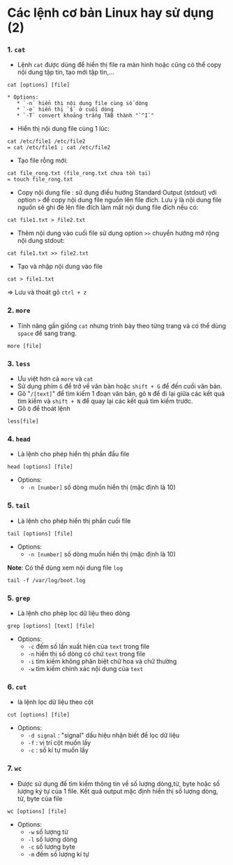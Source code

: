 # Các lệnh cơ bản Linux hay sử dụng (2)

### 1. `cat`
 * Lệnh `cat` được dùng để hiển thị file ra màn hình hoặc cũng có thể copy nội dung tập tin, tạo mới tập tin,...
 ```
 cat [options] [file]
 ```
    * Options:
	   * `-n` hiển thị nội dung file cùng số dòng
	   * `-e` hiển thị `$` ở cuối dòng
	   * `-T` convert khoảng trắng TAB thành "`^I`"
 * Hiển thị nội dung file cùng 1 lúc:
```
cat /etc/file1 /etc/file2
= cat /etc/file1 ; cat /etc/file2
```
 * Tạo file rỗng mới:
``` 
cat file_rong.txt (file_rong.txt chưa tồn tại)
= touch file_rong.txt
```
* Copy nội dung file : sử dụng điều hướng Standard Output (stdout) với option `>` để copy nội dung file nguồn lên file đích. Lưu ý là nội dung file nguồn sẽ ghi đè lên file đích làm mất nội dung file đích nếu có:
```
cat file1.txt > file2.txt
```
* Thêm nội dung vào cuối file sử dụng option `>>` chuyển hướng mở rộng nội dung stdout:
```
cat file1.txt >> file2.txt
```
* Tạo và nhập nội dung vào file
```
cat > file1.txt
```
=> Lưu và thoát gõ `ctrl + z`

### 2. `more`
*  Tính năng gần giống `cat` nhưng trình bày theo từng trang và có thể dùng `space` để sang trang.
```
more [file]
```

### 3. `less`
* Ưu việt hơn cả `more` và `cat`
* Sử dụng phím `G` để trở về văn bản hoặc `shift + G` để đến cuối văn bản.
* Gõ "`/[text]`" để tìm kiếm 1 đoạn văn bản, gõ `N` để đi lại giữa các kết quả tìm kiếm và `shift + N` để quay lại các kết quả tìm kiếm trước.
* Gõ `Q` để thoát lệnh
```
less[file]
```
### 4. `head`
* Là lệnh cho phép hiển thị phần đầu file
```
head [options] [file]
```
   * Options:
      * `-n [number]` số dòng muốn hiển thị (mặc định là 10)
	  
### 5. `tail`
* Là lệnh cho phép hiển thị phần cuối file
```
tail [options] [file]
```
   * Options:
     * `-n [number]` số dòng muốn hiển thị (mặc định là 10)
	 
**Note**: Có thể dùng xem nội dung file `log`
```
tail -f /var/log/boot.log
```
### 5. `grep`
* Là lệnh cho phép lọc dữ liệu theo dòng
```
grep [options] [text] [file]
```
  * Options:
    * `-c` đếm số lần xuất hiện của `text` trong file
	* `-n` hiển thị số dòng có chứ `text` trong file
	* `-i` tìm kiếm không phân biệt chữ hoa và chữ thường
	* `-w` tìm kiếm chính xác nội dung của `text`
### 6. `cut`
* là lệnh lọc dữ liệu theo cột
```
cut [options] [file]
```
  * Options:
    * `-d signal` : "signal" dấu hiệu nhận biết để lọc dữ liệu
	* `-f` : vị trí cột muốn lấy
	* `-c` : số kí tự muốn lấy
### 7. `wc` 
* Được sử dụng để tìm kiếm thông tin về số lượng dòng,từ, byte hoặc số lượng ký tự của 1 file. Kết quả output mặc định hiển thị số lượng dòng, từ, byte của file
```
wc [options] [file]
```
  * Options:
    * `-w` số lượng từ
	* `-l` số lượng dòng
	* `-c` số lượng byte 
	* `-m` đếm số lượng kí tự
   








